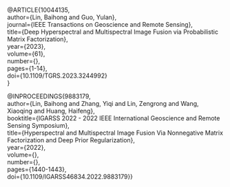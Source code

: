 @ARTICLE{10044135,  
author={Lin, Baihong and Guo, Yulan},  
journal={IEEE Transactions on Geoscience and Remote Sensing},  
title={Deep Hyperspectral and Multispectral Image Fusion via Probabilistic Matrix Factorization},  
year={2023},  
volume={61},  
number={},  
pages={1-14},  
doi={10.1109/TGRS.2023.3244992}  
}

@INPROCEEDINGS{9883179,  
  author={Lin, Baihong and Zhang, Yiqi and Lin, Zengrong and Wang, Xiaoqing and Huang, Haifeng},  
  booktitle={IGARSS 2022 - 2022 IEEE International Geoscience and Remote Sensing Symposium},   
  title={Hyperspectral and Multispectral Image Fusion Via Nonnegative Matrix Factorization and Deep Prior Regularization},   
  year={2022},  
  volume={},  
  number={},  
  pages={1440-1443},  
  doi={10.1109/IGARSS46834.2022.9883179}}  
